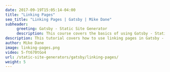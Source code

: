 ```yaml
---
date: 2017-09-19T15:05:14-04:00
title: "Linking Pages"
seo_title: "Linking Pages | Gatsby | Mike Dane"
subheader:
     greeting: Gatsby - Static Site Generator
     description: This course covers the basics of using Gatsby - Static Site Generator. Work your way through the videos/articles and I'll teach you everything you need to know to create a professional and scalable website or blog!
description: This tutorial covers how to use linking pages in Gatsby -  Static Site Generator.
author: Mike Dane
image: linking-pages.png
video: 5-ft670tGo4
url: /static-site-generators/gatsby/linking-pages/
weight: 5
---
```

